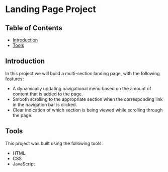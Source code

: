 # Landing Page Project

## Table of Contents

* [Introduction](#introduction)
* [Tools](#tools)

## Introduction

In this project we will build a multi-section landing page, with the following features: 

 - A dynamically updating navigational menu based on the amount of content that is added to the page.
 - Smooth scrolling to the appropriate section when the corresponding link in the navigation bar is clicked.
 - Clear indication of which section is being viewed while scrolling through the page.

## Tools

This project was built using the following tools:

 - HTML
 - CSS
 - JavaScript
